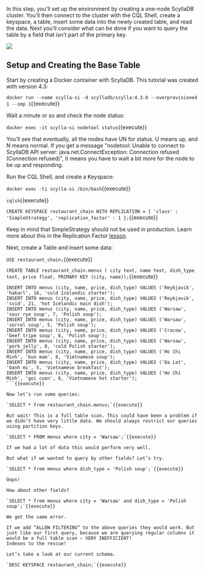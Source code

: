 
In this step, you'll set up the environment by creating a one-node ScyllaDB cluster. You’ll then connect to the cluster with the CQL Shell, create a keyspace, a table, insert some data into the newly created table, and read the data. Next you'll consider what can be done if you want to query the table by a field that isn't part of the primary key. 

![](https://university.scylladb.com/800x400-blog-allow-filtering/)

## Setup and Creating the Base Table 

Start by creating a Docker container with ScyllaDB. This tutorial was created with version 4.3:

`docker run --name scylla-si -d scylladb/scylla:4.3.0 --overprovisioned 1 --smp 1`{{execute}}

Wait a minute or so and check the node status:

`docker exec -it scylla-si nodetool status`{{execute}}

You’ll see that eventually, all the nodes have UN for status. U means up, and N means normal. If you get a message "nodetool: Unable to connect to ScyllaDB API server: java.net.ConnectException: Connection refused (Connection refused)", it means you have to wait a bit more for the node to be up and responding. 

Run the CQL Shell, and create a Keyspace:

`docker exec -ti scylla-si /bin/bash`{{execute}}

`cqlsh`{{execute}}

`CREATE KEYSPACE restaurant_chain WITH REPLICATION = { 'class' : 'SimpleStrategy', 'replication_factor' : 1 };`{{execute}}

Keep in mind that SimpleStrategy should not be used in production. Learn more about this in the Replication Factor [lesson](https://university.scylladb.com/courses/scylla-essentials-overview/lessons/architecture/topic/replication-strategy/).

Next, create a Table and insert some data:

`USE restaurant_chain;`{{execute}}

`CREATE TABLE restaurant_chain.menus (
city text,
name text,
dish_type text,
price float,
PRIMARY KEY (city, name));`{{execute}}

```
INSERT INTO menus (city, name, price, dish_type) VALUES ('Reykjavik', 'hakarl', 16, 'cold Icelandic starter');
INSERT INTO menus (city, name, price, dish_type) VALUES ('Reykjavik', 'svid', 21, 'hot Icelandic main dish');
INSERT INTO menus (city, name, price, dish_type) VALUES ('Warsaw', 'sour rye soup', 7, 'Polish soup');
INSERT INTO menus (city, name, price, dish_type) VALUES ('Warsaw', 'sorrel soup', 5, 'Polish soup');
INSERT INTO menus (city, name, price, dish_type) VALUES ('Cracow', 'beef tripe soup', 6, 'Polish soup');
INSERT INTO menus (city, name, price, dish_type) VALUES ('Warsaw', 'pork jelly', 8, 'cold Polish starter');
INSERT INTO menus (city, name, price, dish_type) VALUES ('Ho Chi Minh', 'bun mam', 8, 'Vietnamese soup');
INSERT INTO menus (city, name, price, dish_type) VALUES ('Da Lat', 'banh mi', 5, 'Vietnamese breakfast');
INSERT INTO menus (city, name, price, dish_type) VALUES ('Ho Chi Minh', 'goi cuon', 6, 'Vietnamese hot starter');
```{{execute}}

Now let’s run some queries:

`SELECT * from restaurant_chain.menus;`{{execute}}

But wait! This is a full table scan. This could have been a problem if we didn’t have very little data. We should always restrict our queries using partition keys.

`SELECT * FROM menus where city = 'Warsaw';`{{execute}}

If we had a lot of data this would perform very well.

But what if we wanted to query by other fields? Let’s try.

`SELECT * from menus where dish_type = 'Polish soup';`{{execute}}

Oops!

How about other fields?

`SELECT * from menus where city = 'Warsaw' and dish_type = 'Polish soup';`{{execute}}

We get the same error.

If we add “ALLOW FILTERING” to the above queries they would work. But just like our first query, because we are querying regular columns it would be a full table scan – VERY INEFFICIENT!
Indexes to the rescue!

Let’s take a look at our current schema.

`DESC KEYSPACE restaurant_chain;`{{execute}}








